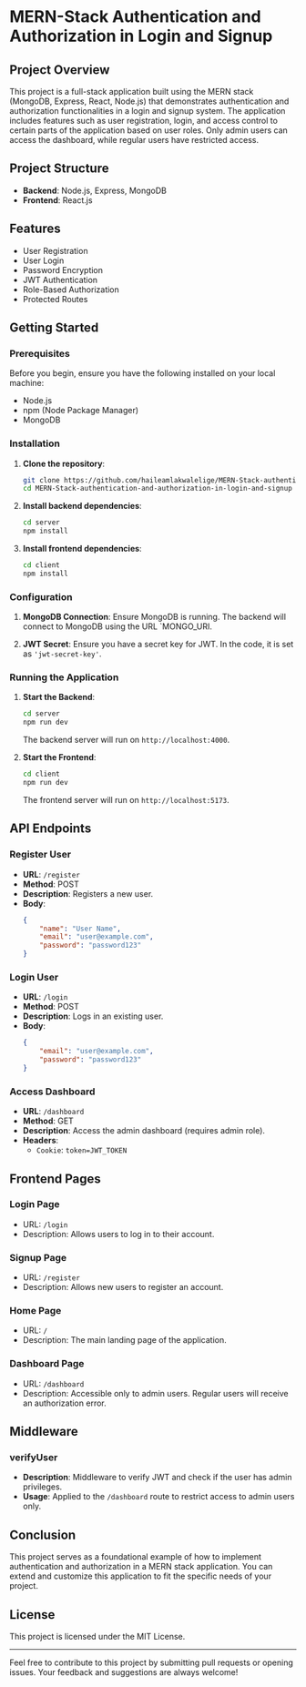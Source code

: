 # MERN-Stack Authentication and Authorization in Login and Signup

## Project Overview

This project is a full-stack application built using the MERN stack (MongoDB, Express, React, Node.js) that demonstrates authentication and authorization functionalities in a login and signup system. The application includes features such as user registration, login, and access control to certain parts of the application based on user roles. Only admin users can access the dashboard, while regular users have restricted access.

## Project Structure

- **Backend**: Node.js, Express, MongoDB
- **Frontend**: React.js

## Features

- User Registration
- User Login
- Password Encryption
- JWT Authentication
- Role-Based Authorization
- Protected Routes

## Getting Started

### Prerequisites

Before you begin, ensure you have the following installed on your local machine:

- Node.js
- npm (Node Package Manager)
- MongoDB

### Installation

1. **Clone the repository**:
   ```sh
   git clone https://github.com/haileamlakwalelige/MERN-Stack-authentication-and-authorization-in-login-and-signup.git
   cd MERN-Stack-authentication-and-authorization-in-login-and-signup
   ```

2. **Install backend dependencies**:
   ```sh
   cd server
   npm install
   ```

3. **Install frontend dependencies**:
   ```sh
   cd client
   npm install
   ```

### Configuration

1. **MongoDB Connection**:
   Ensure MongoDB is running. The backend will connect to MongoDB using the URL `MONGO_URI.

2. **JWT Secret**:
   Ensure you have a secret key for JWT. In the code, it is set as `'jwt-secret-key'`.

### Running the Application

1. **Start the Backend**:
   ```sh
   cd server
   npm run dev
   ```
   The backend server will run on `http://localhost:4000`.

2. **Start the Frontend**:
   ```sh
   cd client
   npm run dev
   ```
   The frontend server will run on `http://localhost:5173`.

## API Endpoints

### Register User

- **URL**: `/register`
- **Method**: POST
- **Description**: Registers a new user.
- **Body**: 
  ```json
  {
      "name": "User Name",
      "email": "user@example.com",
      "password": "password123"
  }
  ```

### Login User

- **URL**: `/login`
- **Method**: POST
- **Description**: Logs in an existing user.
- **Body**: 
  ```json
  {
      "email": "user@example.com",
      "password": "password123"
  }
  ```

### Access Dashboard

- **URL**: `/dashboard`
- **Method**: GET
- **Description**: Access the admin dashboard (requires admin role).
- **Headers**: 
  - `Cookie`: `token=JWT_TOKEN`

## Frontend Pages

### Login Page

- URL: `/login`
- Description: Allows users to log in to their account.

### Signup Page

- URL: `/register`
- Description: Allows new users to register an account.

### Home Page

- URL: `/`
- Description: The main landing page of the application.

### Dashboard Page

- URL: `/dashboard`
- Description: Accessible only to admin users. Regular users will receive an authorization error.

## Middleware

### verifyUser

- **Description**: Middleware to verify JWT and check if the user has admin privileges.
- **Usage**: Applied to the `/dashboard` route to restrict access to admin users only.

## Conclusion

This project serves as a foundational example of how to implement authentication and authorization in a MERN stack application. You can extend and customize this application to fit the specific needs of your project.

## License

This project is licensed under the MIT License.

---

Feel free to contribute to this project by submitting pull requests or opening issues. Your feedback and suggestions are always welcome!
